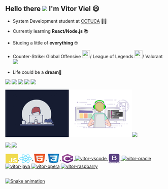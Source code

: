 ## Hello there <img src="https://github.com/souvikguria98/souvikguria98/blob/master/Hi.gif" width="25"> I'm Vitor Viel 😃
- System Development student at <a href="https://cotuca.unicamp.br/cotuca/">COTUCA</a> 👨‍💻

- Currently learning <b>React/Node.js </b> 📚

- Studing a little of **everything** 🤓

- Counter-Strike: Global Offensive <img src= "https://www.freeiconspng.com/thumbs/csgo-icon/orange-csgo-icon-9.png" height = "25" width = "25">/ League of Legends <img src= "https://i.pinimg.com/564x/58/c8/96/58c89662d2177f45acb6341475e4b829.jpg" height = "25" width = "25">/ Valorant <img src= "https://img.icons8.com/color/48/000000/valorant.png" width = "25">

- Life could be a **dream**🌟

<div>
 <a href="https://www.youtube.com/channel/UCcLcMGCoefWoR-8vMPIn8yg" target="_blank"><img src="https://img.shields.io/badge/YouTube-FF0000?style=for-the-badge&logo=youtube&logoColor=white" target="_blank"></a>
  <a href="https://instagram.com/vitorviel_" target="_blank"><img src="https://img.shields.io/badge/-Instagram-%23E4405F?style=for-the-badge&logo=instagram&logoColor=white" target="_blank"></a>
 	<a href="https://www.twitch.tv/vittinft" target="_blank"><img src="https://img.shields.io/badge/Twitch-9146FF?style=for-the-badge&logo=twitch&logoColor=white" target="_blank"></a>
  <a href = "mailto:vitorandreviel@gmail.com"><img src="https://img.shields.io/badge/-Gmail-%23333?style=for-the-badge&logo=gmail&logoColor=white" target="_blank"></a>
  <a href="https://www.linkedin.com/in/vitor-viel-7343ba21b/" target="_blank"><img src="https://img.shields.io/badge/-LinkedIn-%230077B5?style=for-the-badge&logo=linkedin&logoColor=white" target="_blank"></a> 
 </div>
 

<img src="https://github.com/devSouvik/devSouvik/blob/master/gif2.gif.gif" width="200"><img src="https://github.com/devSouvik/devSouvik/blob/master/gif3.gif" width="200"><img src="https://github.com/devSouvik/devSouvik/blob/master/gif4.gif" width="200">

 <div>
  <a href="https://github.com/vitorviel">
  <img height="180em" src="https://github-readme-stats.vercel.app/api?username=vitorviel&show_icons=true&theme=radical&include_all_commits=true&count_private=true"/>
  <img height="180em" src="https://github-readme-stats.vercel.app/api/top-langs/?username=vitorviel&layout=compact&langs_count=7&theme=radical"/>
</div>
<div style="display: inline_block"><br>
  <img align="center" alt="vitor-Js" height="30" width="40" src="https://raw.githubusercontent.com/devicons/devicon/master/icons/javascript/javascript-plain.svg">
  <img align="center" alt="vitor-React" height="30" width="40" src="https://raw.githubusercontent.com/devicons/devicon/master/icons/react/react-original.svg">
  <img align="center" alt="vitor-HTML" height="30" width="40" src="https://raw.githubusercontent.com/devicons/devicon/master/icons/html5/html5-original.svg">
  <img align="center" alt="vitor-CSS" height="30" width="40" src="https://raw.githubusercontent.com/devicons/devicon/master/icons/css3/css3-original.svg">
  <img align="center" alt="vitor-Csharp" height="30" width="40" src="https://raw.githubusercontent.com/devicons/devicon/master/icons/csharp/csharp-original.svg">
  <img align="center" alt="vitor-vscode" height="30" width="40" src="https://cdn.jsdelivr.net/gh/devicons/devicon/icons/vscode/vscode-original.svg">
  <img align="center" alt="vitor-bootstrap" height="30" width="40" src="https://github.com/devicons/devicon/blob/master/icons/bootstrap/bootstrap-plain-wordmark.svg">
  <img align="center" alt="vitor-oracle" height="30" width="40" src="https://cdn.jsdelivr.net/gh/devicons/devicon/icons/oracle/oracle-original.svg">
  <img align="center" alt="vitor-java" height="30" width="40" src="https://cdn.jsdelivr.net/gh/devicons/devicon/icons/java/java-original.svg">
  <img align="center" alt="vitor-opera" height="30" width="40" src="https://cdn.jsdelivr.net/gh/devicons/devicon/icons/opera/opera-original.svg">
  <img align="center" alt="vitor-raspbarry" height="30" width="40" src="https://cdn.jsdelivr.net/gh/devicons/devicon/icons/raspberrypi/raspberrypi-original.svg">
  
  
</div>
  
  ##
 
<div> 
  
 
  ![Snake animation](https://github.com/vitorviel/vitorviel/blob/output/github-contribution-grid-snake.svg)
 
</div>
